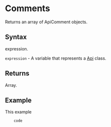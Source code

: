 # Comments

Returns an array of ApiComment objects.

## Syntax

expression.

`expression` - A variable that represents a [Api](../Api.md) class.

## Returns

Array.

## Example

This example

```javascript
	code
```
